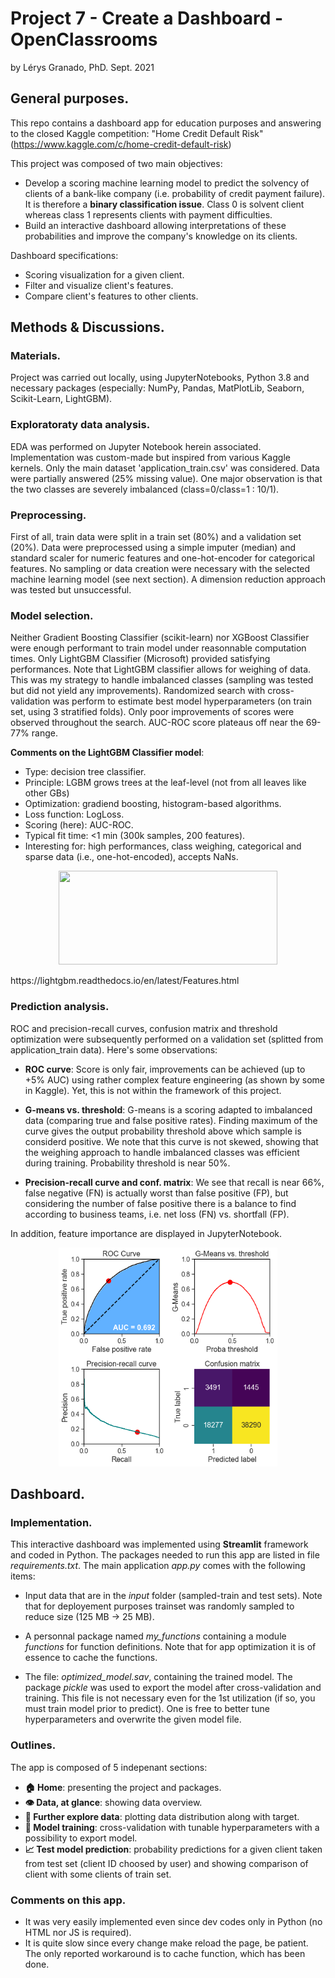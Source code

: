 # Project 7 - Create a Dashboard - OpenClassrooms
by Lérys Granado, PhD. Sept. 2021

## General purposes.
This repo contains a dashboard app for education purposes and answering to the closed Kaggle competition:
"Home Credit Default Risk" (https://www.kaggle.com/c/home-credit-default-risk)

This project was composed of two main objectives:
- Develop a scoring machine learning model to predict the solvency of clients of a bank-like company (i.e. probability of credit payment failure).
It is therefore a **binary classification issue**. Class 0 is solvent client whereas class 1 represents clients with payment difficulties.
- Build an interactive dashboard allowing interpretations of these probabilities and improve the company's knowledge on its clients.

Dashboard specifications: 
- Scoring visualization  for a given client.
- Filter and visualize client's features.
- Compare client's features to other clients.

## Methods & Discussions.
### Materials.
Project was carried out locally, using JupyterNotebooks, Python 3.8 and necessary packages (especially: NumPy, Pandas, MatPlotLib, Seaborn, Scikit-Learn, LightGBM).

### Exploratoraty data analysis.
EDA was performed on Jupyter Notebook herein associated.  Implementation was custom-made but inspired from various Kaggle kernels. Only the main dataset 'application_train.csv' was considered. Data were partially answered (25% missing value). One major observation is that the two classes are severely imbalanced (class=0/class=1 : 10/1). 

### Preprocessing.
First of all, train data were split in a train set (80%) and a validation set (20%). Data were preprocessed using a simple imputer (median) and standard scaler for numeric features and one-hot-encoder for categorical features. No sampling or data creation were necessary with the selected machine learning model (see next section). A dimension reduction approach was tested but unsuccessful. 

### Model selection.
Neither Gradient Boosting Classifier (scikit-learn) nor XGBoost Classifier were enough performant to train model under reasonnable computation times. Only LightGBM Classifier (Microsoft) provided satisfying performances. Note that LightGBM classifier allows for weighing of data. This was my strategy to handle imbalanced classes (sampling was tested but did not yield any improvements). Randomized search with cross-validation was perform to estimate best model hyperparameters (on train set, using 3 stratified folds). Only poor improvements of scores were observed throughout the search. AUC-ROC score plateaus off near the 69-77% range. 

**Comments on the LightGBM Classifier model**:
- Type: decision tree classifier.
- Principle: LGBM grows trees at the leaf-level (not from all leaves like other GBs)
- Optimization: gradiend boosting, histogram-based algorithms.
- Loss function: LogLoss.
- Scoring (here): AUC-ROC.
- Typical fit time: <1 min (300k samples, 200 features).
- Interesting for: high performances, class weighing, categorical and sparse data (i.e., one-hot-encoded), accepts NaNs.

<p align="center">
  <img width="350" height="150" src="https://lightgbm.readthedocs.io/en/latest/_images/leaf-wise.png?raw=true">
</p>
https://lightgbm.readthedocs.io/en/latest/Features.html

### Prediction analysis.
ROC and precision-recall curves, confusion matrix and threshold optimization were subsequently performed on a validation set (splitted from application_train data).
Here's some observations:

- **ROC curve**: Score is only fair, improvements can be achieved (up to +5% AUC) using rather complex feature engineering (as shown by some in Kaggle). Yet, this is not within the framework of this project. 

- **G-means vs. threshold**: G-means is a scoring adapted to imbalanced data (comparing true and false positive rates). Finding maximum of the curve gives the output probability threshold above which sample is considerd positive. We note that this curve is not skewed, showing that the weighing approach to handle imbalanced classes was efficient during training. Probability threshold is near 50%.

- **Precision-recall curve and conf. matrix**: We see that recall is near 66%, false negative (FN) is actually worst than false positive (FP), but considering the number of false positive there is a balance to find according to business teams, i.e. net loss (FN) vs. shortfall (FP). 

In addition, feature importance are displayed in JupyterNotebook. 

<p align="center">
  <img width="350" height="350" src="https://github.com/LerysG/Project_7_OC_dashboard/blob/main/output.png?raw=true">
</p>

## Dashboard.
### Implementation.
This interactive dashboard was implemented using **Streamlit** framework and coded in Python. The packages needed to run this app are listed in file *requirements.txt*. The main application *app.py* comes with the following items:

- Input data that are in the *input* folder (sampled-train and test sets). Note that for deployement purposes trainset was randomly sampled to reduce size (125 MB -> 25 MB). 

- A personnal package named *my_functions* containing a module *functions* for function definitions. Note that for app optimization it is of essence to cache the functions. 

- The file: *optimized_model.sav*, containing the trained model. The package *pickle* was used to export the model after cross-validation and training. This file is not necessary even for the 1st utilization (if so, you must train model prior to predict).  One is free to better tune hyperparameters and overwrite the given model file.

### Outlines.
The app is composed of 5 indepenant sections:
- **🏠 Home**: presenting the project and packages.
- **👁️ Data, at glance**: showing data overview.
- **🔎 Further explore data**: plotting data distribution along with target.
- **💪 Model training**: cross-validation with tunable hyperparameters with a possibility to export model.
- **📈 Test model prediction**: probability predictions for a given client taken from test set (client ID choosed by user) and showing comparison of client with some clients of train set.

### Comments on this app.
- It was very easily implemented even since dev codes only in Python (no HTML nor JS is required).
- It is quite slow since every change make reload the page, be patient. The only reported workaround is to cache function, which has been done.




